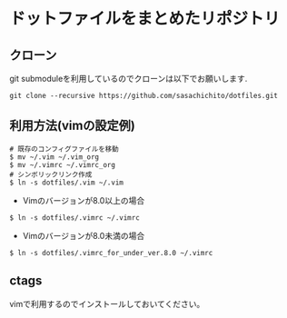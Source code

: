 # ドットファイルをまとめたリポジトリ  

## クローン  
git submoduleを利用しているのでクローンは以下でお願いします.
```
git clone --recursive https://github.com/sasachichito/dotfiles.git
```

## 利用方法(vimの設定例) 
```
# 既存のコンフィグファイルを移動
$ mv ~/.vim ~/.vim_org
$ mv ~/.vimrc ~/.vimrc_org
# シンボリックリンク作成
$ ln -s dotfiles/.vim ~/.vim
```
- Vimのバージョンが8.0以上の場合  
```
$ ln -s dotfiles/.vimrc ~/.vimrc
```
- Vimのバージョンが8.0未満の場合  
```
$ ln -s dotfiles/.vimrc_for_under_ver.8.0 ~/.vimrc
```

## ctags
vimで利用するのでインストールしておいてください。  
